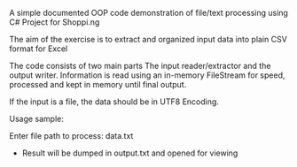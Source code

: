 ﻿A simple documented OOP code demonstration of file/text processing using C#
Project for Shoppi.ng

The aim of the exercise is to extract and organized input data into plain CSV format for Excel

The code consists of two main parts The input reader/extractor and the output writer.
Information is read using an in-memory FileStream for speed, processed and kept in memory until final output.

If the input is a file, the data should be in UTF8 Encoding.

Usage sample:

Enter file path to process: data.txt
 - Result will be dumped in output.txt and opened for viewing